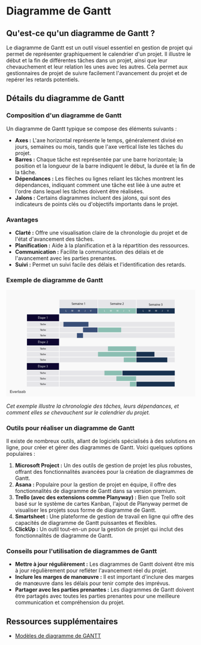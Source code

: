 # Diagramme de Gantt

## Qu'est-ce qu'un diagramme de Gantt ?

Le diagramme de Gantt est un outil visuel essentiel en gestion de projet qui permet de représenter graphiquement le calendrier d'un projet. Il illustre le début et la fin de différentes tâches dans un projet, ainsi que leur chevauchement et leur relation les unes avec les autres. Cela permet aux gestionnaires de projet de suivre facilement l'avancement du projet et de repérer les retards potentiels.

## Détails du diagramme de Gantt

### Composition d'un diagramme de Gantt

Un diagramme de Gantt typique se compose des éléments suivants :

- **Axes :** L'axe horizontal représente le temps, généralement divisé en jours, semaines ou mois, tandis que l'axe vertical liste les tâches du projet.
- **Barres :** Chaque tâche est représentée par une barre horizontale; la position et la longueur de la barre indiquent le début, la durée et la fin de la tâche.
- **Dépendances :** Les flèches ou lignes reliant les tâches montrent les dépendances, indiquant comment une tâche est liée à une autre et l'ordre dans lequel les tâches doivent être réalisées.
- **Jalons :** Certains diagrammes incluent des jalons, qui sont des indicateurs de points clés ou d'objectifs importants dans le projet.

### Avantages

- **Clarté :** Offre une visualisation claire de la chronologie du projet et de l'état d'avancement des tâches.
- **Planification :** Aide à la planification et à la répartition des ressources.
- **Communication :** Facilite la communication des délais et de l'avancement avec les parties prenantes.
- **Suivi :** Permet un suivi facile des délais et l'identification des retards.

### Exemple de diagramme de Gantt

![Exemple de Diagramme de Gantt](Images/diagramme-GANTTT.png)

*Cet exemple illustre la chronologie des tâches, leurs dépendances, et comment elles se chevauchent sur le calendrier du projet.*

### Outils pour réaliser un diagramme de Gantt

Il existe de nombreux outils, allant de logiciels spécialisés à des solutions en ligne, pour créer et gérer des diagrammes de Gantt. Voici quelques options populaires :

1. **Microsoft Project :** Un des outils de gestion de projet les plus robustes, offrant des fonctionnalités avancées pour la création de diagrammes de Gantt.
2. **Asana :** Populaire pour la gestion de projet en équipe, il offre des fonctionnalités de diagramme de Gantt dans sa version premium.
3. **Trello (avec des extensions comme Planyway) :** Bien que Trello soit basé sur le système de cartes Kanban, l'ajout de Planyway permet de visualiser les projets sous forme de diagramme de Gantt.
4. **Smartsheet :** Une plateforme de gestion de travail en ligne qui offre des capacités de diagramme de Gantt puissantes et flexibles.
5. **ClickUp :** Un outil tout-en-un pour la gestion de projet qui inclut des fonctionnalités de diagramme de Gantt.

### Conseils pour l'utilisation de diagrammes de Gantt

- **Mettre à jour régulièrement :** Les diagrammes de Gantt doivent être mis à jour régulièrement pour refléter l'avancement réel du projet.
- **Inclure les marges de manœuvre :** Il est important d'inclure des marges de manœuvre dans les délais pour tenir compte des imprévus.
- **Partager avec les parties prenantes :** Les diagrammes de Gantt doivent être partagés avec toutes les parties prenantes pour une meilleure communication et compréhension du projet.

## Ressources supplémentaires

- [Modèles de diagramme de GANTT](https://fr.venngage.com/blog/modeles-diagrammes-gantt-projet/#1)
